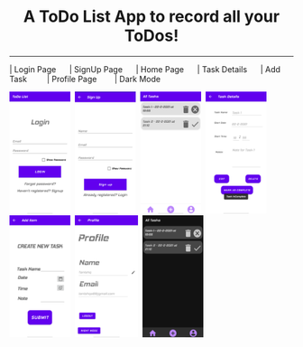 <style></style>
<h1 align="center">A ToDo List App to record all your ToDos!</h1>
<hr>
<p align="left">
<p>| Login Page &nbsp;&nbsp;&nbsp;&nbsp;&nbsp;| SignUp Page&nbsp; &nbsp;&nbsp;&nbsp;&nbsp;| Home Page &nbsp;&nbsp;&nbsp;&nbsp;&nbsp;| Task Details&nbsp; &nbsp;&nbsp;&nbsp;&nbsp;| Add Task&nbsp; &nbsp;&nbsp;&nbsp;&nbsp;&nbsp;&nbsp;&nbsp;| Profile Page&nbsp; &nbsp; &nbsp;&nbsp;&nbsp;&nbsp;| Dark Mode</p>
<p><img src="https://github.com/Tanishq2505/ToDoList/blob/v1.0-beta/ToDo%20List%20screenshots/login.png?raw=true" width="108" height="216">&nbsp;&nbsp;<img src="https://github.com/Tanishq2505/ToDoList/blob/v1.0-beta/ToDo%20List%20screenshots/signup.png?raw=true" width="108" height="216">&nbsp;&nbsp;<img src="https://github.com/Tanishq2505/ToDoList/blob/v1.0-beta/ToDo%20List%20screenshots/all_tasks.png?raw=true" height=216 width="108">&nbsp;&nbsp;<img src="https://github.com/Tanishq2505/ToDoList/blob/v1.0-beta/ToDo%20List%20screenshots/task_detaills.png?raw=true" height=216 width="108">&nbsp;&nbsp;<img src="https://github.com/Tanishq2505/ToDoList/blob/v1.0-beta/ToDo%20List%20screenshots/create_task.png?raw=true" height=216 width="108">&nbsp;&nbsp;<img src="https://github.com/Tanishq2505/ToDoList/blob/v1.0-beta/ToDo%20List%20screenshots/profile.png?raw=true" height=216 weight=108>&nbsp;&nbsp;<img src = "https://github.com/Tanishq2505/ToDoList/blob/v1.0-beta/ToDo%20List%20screenshots/night_mode.png?raw=true" height = 216 width = 108></p>
